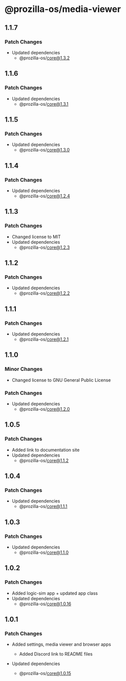 # @prozilla-os/media-viewer

## 1.1.7

### Patch Changes

- Updated dependencies
  - @prozilla-os/core@1.3.2

## 1.1.6

### Patch Changes

- Updated dependencies
  - @prozilla-os/core@1.3.1

## 1.1.5

### Patch Changes

- Updated dependencies
  - @prozilla-os/core@1.3.0

## 1.1.4

### Patch Changes

- Updated dependencies
  - @prozilla-os/core@1.2.4

## 1.1.3

### Patch Changes

- Changed license to MIT
- Updated dependencies
  - @prozilla-os/core@1.2.3

## 1.1.2

### Patch Changes

- Updated dependencies
  - @prozilla-os/core@1.2.2

## 1.1.1

### Patch Changes

- Updated dependencies
  - @prozilla-os/core@1.2.1

## 1.1.0

### Minor Changes

- Changed license to GNU General Public License

### Patch Changes

- Updated dependencies
  - @prozilla-os/core@1.2.0

## 1.0.5

### Patch Changes

- Added link to documentation site
- Updated dependencies
  - @prozilla-os/core@1.1.2

## 1.0.4

### Patch Changes

- Updated dependencies
  - @prozilla-os/core@1.1.1

## 1.0.3

### Patch Changes

- Updated dependencies
  - @prozilla-os/core@1.1.0

## 1.0.2

### Patch Changes

- Added logic-sim app + updated app class
- Updated dependencies
  - @prozilla-os/core@1.0.16

## 1.0.1

### Patch Changes

- Added settings, media viewer and browser apps

  - Added Discord link to README files

- Updated dependencies
  - @prozilla-os/core@1.0.15
